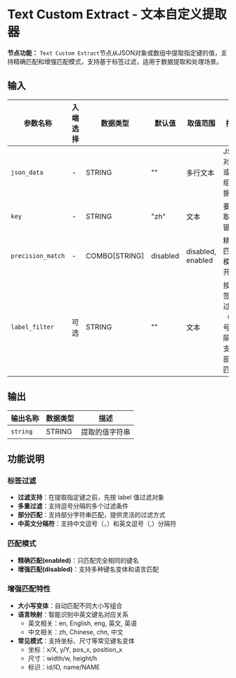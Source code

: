 # Text Custom Extract - 文本自定义提取器

**节点功能：** `Text Custom Extract`节点从JSON对象或数组中提取指定键的值，支持精确匹配和增强匹配模式，支持基于标签过滤，适用于数据提取和处理场景。

## 输入

| 参数名称 | 入端选择 | 数据类型 | 默认值 | 取值范围 | 描述 |
| -------- | -------- | -------- | ------ | -------- | ---- |
| `json_data` | - | STRING | "" | 多行文本 | JSON对象或数组数据 |
| `key` | - | STRING | "zh" | 文本 | 要提取的键名 |
| `precision_match` | - | COMBO[STRING] | disabled | disabled, enabled | 精确匹配模式开关 |
| `label_filter` | 可选 | STRING | "" | 文本 | 按标签值过滤（逗号分隔，支持部分匹配） |

## 输出

| 输出名称 | 数据类型 | 描述 |
|---------|----------|------|
| `string` | STRING | 提取的值字符串 |

## 功能说明

### 标签过滤
- **过滤支持**：在提取指定键之前，先按 label 值过滤对象
- **多重过滤**：支持逗号分隔的多个过滤条件
- **部分匹配**：支持部分字符串匹配，提供灵活的过滤方式
- **中英文分隔符**：支持中文逗号（，）和英文逗号（,）分隔符

### 匹配模式
- **精确匹配(enabled)**：只匹配完全相同的键名
- **增强匹配(disabled)**：支持多种键名变体和语言匹配

### 增强匹配特性
- **大小写变体**：自动匹配不同大小写组合
- **语言映射**：智能识别中英文键名对应关系
  - 英文相关：en, English, eng, 英文, 英语
  - 中文相关：zh, Chinese, chn, 中文
- **常见模式**：支持坐标、尺寸等常见键名变体
  - 坐标：x/X, y/Y, pos_x, position_x
  - 尺寸：width/w, height/h
  - 标识：id/ID, name/NAME